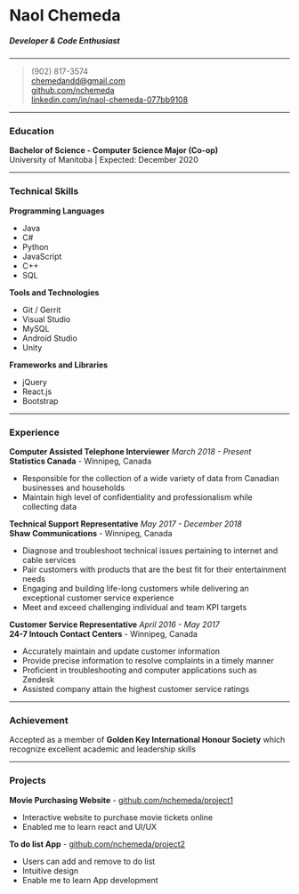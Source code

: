 # Naol Chemeda
##### Developer & Code Enthusiast

------

> (902) 817-3574 <br />
> [chemedandd@gmail.com](mailto:chemedandd@gmail.com) <br />
> [github.com/nchemeda](https://www.github.com/nchemeda) <br />
> [linkedin.com/in/naol-chemeda-077bb9108](https://www.linkedin.com/in/naol-chemeda-077bb9108)
------

### Education

**Bachelor of Science - Computer Science Major (Co-op)** \
University of Manitoba | Expected: December 2020

------

### Technical Skills

**Programming Languages**

- Java
- C#
- Python
- JavaScript
- C++
- SQL

**Tools and Technologies**

- Git / Gerrit
- Visual Studio
- MySQL
- Android Studio
- Unity

**Frameworks and Libraries**
- jQuery
- React.js
- Bootstrap



------

### Experience

**Computer Assisted Telephone Interviewer** *March 2018 - Present* \
**Statistics Canada** - Winnipeg, Canada

- Responsible for the collection of a wide variety of data from Canadian businesses and households
- Maintain high level of confidentiality and professionalism while collecting data

**Technical Support Representative** *May 2017 - December 2018* \
**Shaw Communications** - Winnipeg, Canada

- Diagnose and troubleshoot technical issues pertaining to internet and cable services
- Pair customers with products that are the best fit for their entertainment needs
- Engaging and building life-long customers while delivering an exceptional customer service experience
- Meet and exceed challenging individual and team KPI targets


**Customer Service Representative** *April 2016 - May 2017* \
**24-7 Intouch Contact Centers** - Winnipeg, Canada

- Accurately maintain and update customer information
- Provide precise information to resolve complaints in a timely manner
- Proficient in troubleshooting and computer applications such as Zendesk
- Assisted company attain the highest customer service ratings

------

### Achievement
Accepted as a member of **Golden Key International
Honour Society** which recognize excellent academic
and leadership skills

------
### Projects

**Movie Purchasing Website** - [github.com/nchemeda/project1](https://www.github.com/nchemeda/project1)
 - Interactive website to purchase movie tickets online
 - Enabled me to learn react and UI/UX

**To do list App** - [github.com/nchemeda/project2](https://www.github.com/nchemeda/project2)
 - Users can add and remove to do list
 - Intuitive design
 - Enable me to learn App development
